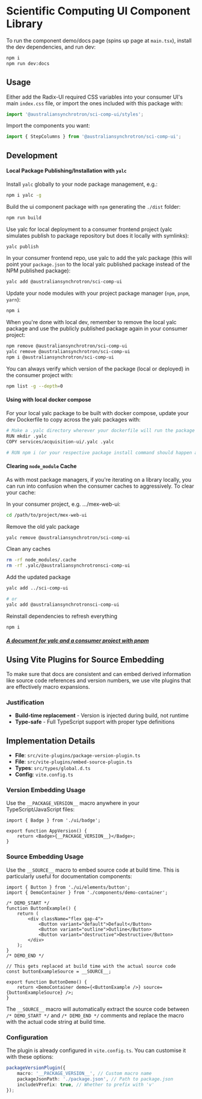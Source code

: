 # Scientific Computing UI Component Library

To run the component demo/docs page (spins up page at `main.tsx`), install the dev dependencies, and run dev:

```bash
npm i
npm run dev:docs
```

## Usage

Either add the Radix-UI required CSS variables into your consumer UI's main `index.css` file, or import the ones included with this package with:

```js
import '@australiansynchrotron/sci-comp-ui/styles';
```

Import the components you want:

```js
import { StepColumns } from '@australiansynchrotron/sci-comp-ui';
```

## Development

#### Local Package Publishing/Installation with `yalc`

Install `yalc` globally to your node package management, e.g.:

```bash
npm i yalc -g
```

Build the ui component package with `npm` generating the `./dist` folder:

```bash
npm run build
```

Use yalc for local deployment to a consumer frontend project (yalc simulates publish to package repository but does it locally with symlinks):

```bash
yalc publish
```

In your consumer frontend repo, use yalc to add the yalc package (this will point your `package.json` to the local yalc published package instead of the NPM published package):

```bash
yalc add @australiansynchrotron/sci-comp-ui
```

Update your node modules with your project package manager (`npm`, `pnpm`, `yarn`):

```bash
npm i
```

When you're done with local dev, remember to remove the local yalc package and use the publicly published package again in your consumer project:

```bash
npm remove @australiansynchrotron/sci-comp-ui
yalc remove @australiansynchrotron/sci-comp-ui
npm i @australiansynchrotron/sci-comp-ui
```

You can always verify which version of the package (local or deployed) in the consumer project with:

```bash
npm list -g --depth=0
```

#### Using with local docker compose

For your local yalc package to be built with docker compose, update your dev Dockerfile to copy across the yalc packages with:

```bash
# Make a .yalc directory wherever your dockerfile will run the package install command
RUN mkdir .yalc
COPY services/acquisition-ui/.yalc .yalc

# RUN npm i (or your respective package install command should happen afterwards)
```

#### Clearing `node_module` Cache

As with most package managers, if you're iterating on a library locally, you can run into confusion when the consumer caches to aggressively.
To clear your cache:

In your consumer project, e.g. .../mex-web-ui:

```bash
cd /path/to/project/mex-web-ui
```

Remove the old yalc package

```bash
yalc remove @australiansynchrotron/sci-comp-ui
```

Clean any caches

```bash
rm -rf node_modules/.cache
rm -rf .yalc/@australiansynchrotronsci-comp-ui
```

Add the updated package

```bash
yalc add ../sci-comp-ui

# or
yalc add @australiansynchrotronsci-comp-ui
```

Reinstall dependencies to refresh everything

```bash
npm i
```

##### [A document for yalc and a consumer project with pnpm](./docs/yalc-with-pnpm-guide.md)

## Using Vite Plugins for Source Embedding

To make sure that docs are consistent and can embed derived information like source code references and version numbers, we use vite plugins that are effectively macro expansions.

### Justification

- **Build-time replacement** - Version is injected during build, not runtime
- **Type-safe** - Full TypeScript support with proper type definitions

## Implementation Details

- **File**: `src/vite-plugins/package-version-plugin.ts`
- **File**: `src/vite-plugins/embed-source-plugin.ts`
- **Types**: `src/types/global.d.ts`
- **Config**: `vite.config.ts`

### Version Embedding Usage

Use the `__PACKAGE_VERSION__` macro anywhere in your TypeScript/JavaScript files:

```tsx
import { Badge } from './ui/badge';

export function AppVersion() {
    return <Badge>{__PACKAGE_VERSION__}</Badge>;
}
```

### Source Embedding Usage

Use the `__SOURCE__` macro to embed source code at build time. This is particularly useful for documentation components:

```tsx
import { Button } from './ui/elements/button';
import { DemoContainer } from './components/demo-container';

/* DEMO_START */
function ButtonExample() {
    return (
        <div className="flex gap-4">
            <Button variant="default">Default</Button>
            <Button variant="outline">Outline</Button>
            <Button variant="destructive">Destructive</Button>
        </div>
    );
}
/* DEMO_END */

// This gets replaced at build time with the actual source code
const buttonExampleSource = __SOURCE__;

export function ButtonDemo() {
    return <DemoContainer demo={<ButtonExample />} source={buttonExampleSource} />;
}
```

The `__SOURCE__` macro will automatically extract the source code between `/* DEMO_START */` and `/* DEMO_END */` comments and replace the macro with the actual code string at build time.

### Configuration

The plugin is already configured in `vite.config.ts`. You can customise it with these options:

```typescript
packageVersionPlugin({
    macro: '__PACKAGE_VERSION__', // Custom macro name
    packageJsonPath: './package.json', // Path to package.json
    includeVPrefix: true, // Whether to prefix with 'v'
});
```
